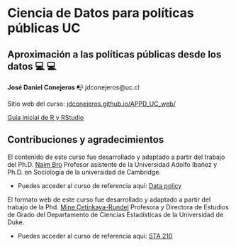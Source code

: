 # Ciencia de Datos para políticas públicas UC

## Aproximación a las políticas públicas desde los datos :computer: :computer:

**José Daniel Conejeros** :mailbox_with_no_mail: jdconejeros\@uc.cl

Sitio web del curso: [jdconejeros.github.io/APPD_UC_web/](jdconejeros.github.io/APPD_UC_web/) 

[Guía inicial de R y RStudio](https://jdconejeros.shinyapps.io/Guia_inicial_R_2022/)

## Contribuciones y agradecimientos

El contenido de este curso fue desarrollado y adaptado a partir del trabajo del Ph.D. [Naim Bro](https://naimbro.github.io/) Profesor asistente de la Universidad Adolfo Ibañez y Ph.D. en Sociología de la universidad de Cambridge.

-   Puedes acceder al curso de referencia aquí: [Data policy](https://naimbro.github.io/programa_diplomado_2022.html)

El formato web de este curso fue desarrollado y adaptado a partir del trabajo de la Phd. [Mine Çetinkaya-Rundel](https://mine-cr.com/) Profesora y Directora de Estudios de Grado del Departamento de Ciencias Estadísticas de la Universidad de Duke.

-   Puedes acceder al curso de referencia aquí: [STA 210](https://sta210-s22.github.io/website/)
